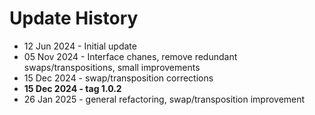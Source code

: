 # Update History
* 12 Jun 2024 - Initial update
* 05 Nov 2024 - Interface chanes, remove redundant swaps/transpositions, small improvements
* 15 Dec 2024 - swap/transposition corrections
* **15 Dec 2024 - tag 1.0.2** 
* 26 Jan 2025 - general refactoring, swap/transposition improvement
